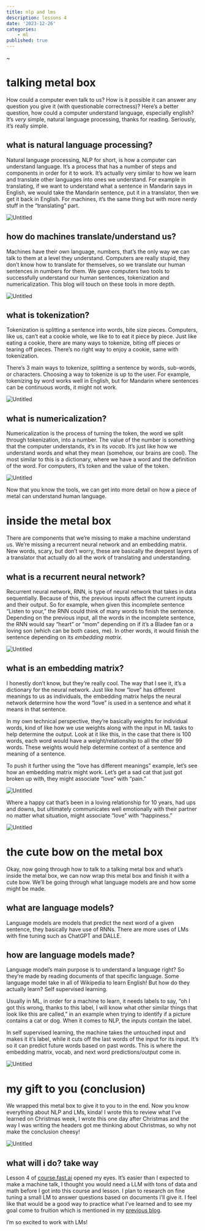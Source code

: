 ```yaml
---
title: nlp and lms
description: lessons 4
date: '2023-12-26'
categories:
    - ml
published: true
---
```

~
# talking metal box

How could a computer even talk to us? How is it possible it can answer any question you give it (with questionable correctness)? Here’s a better question, how could a computer understand language, especially english? It’s *very* simple, natural language processing, thanks for reading. Seriously, it’s really simple.

## what is natural language processing?

Natural language processing, NLP for short, is how a computer can understand language. It’s a process that has a number of steps and components in order for it to work. It’s actually very similar to how we learn and translate other languages into ones we understand. For example in translating, if we want to understand what a sentence in Mandarin says in English, we would take the Mandarin sentence, put it in a translator, then we get it back in English. For machines, it’s the same thing but with more nerdy stuff in the “translating” part.

![Untitled](b2_1.png)

## how do machines translate/understand us?

Machines have their own language, numbers, that’s the only way we can talk to them at a level they understand. Computers are really stupid, they don’t know how to translate for themselves, so we translate our human sentences in numbers for them. We gave computers two tools to successfully understand our human sentences, tokenization and numericalization. This blog will touch on these tools in more depth.

![Untitled](b2_2.png)

## what is tokenization?

Tokenization is splitting a sentence into words, bite size pieces. Computers, like us, can’t eat a cookie whole, we like to to eat it piece by piece. Just like eating a cookie, there are many ways to tokenize, biting off pieces or tearing off pieces. There’s no right way to enjoy a cookie, same with tokenization.

There’s 3 main ways to tokenize, splitting a sentence by words, sub-words, or characters. Choosing a way to tokenize is up to the user. For example, tokenizing by word works well in English, but for Mandarin where sentences can be continuous words, it might not work.

![Untitled](b2_3.png)

## what is numericalization?

Numericalization is the process of turning the token, the word we split through tokenization, into a number. The value of the number is something that the computer understands, it’s in its *vocab*. It’s just like how we understand words and what they mean (somehow, our brains are cool). The most similar to this is a dictionary, where we have a word and the definition of the word. For computers, it’s token and the value of the token.

![Untitled](b2_4.png)

Now that you know the tools, we can get into more detail on how a piece of metal can understand human language.

# inside the metal box

There are components that we’re missing to make a machine understand us. We’re missing a recurrent neural network and an embedding matrix. New words, scary, but don’t worry, these are basically the deepest layers of a translator that actually do all the work of translating and understanding.

## what is a recurrent neural network?

Recurrent neural network, RNN, is type of neural network that takes in data sequentially. Because of this, the previous inputs affect the current inputs and their output. So for example, when given this incomplete sentence “Listen to your,” the RNN could think of many words to finish the sentence. Depending on the previous input, all the words in the incomplete sentence, the RNN would say “heart” or “mom” depending on if it’s a Bladee fan or a loving son (which can be both cases, me). In other words, it would finish the sentence depending on its *embedding matrix.*

![Untitled](b2_5.png)

## what is an embedding matrix?

I honestly don’t know, but they’re really cool. The way that I see it, it’s a dictionary for the neural network. Just like how “love” has different meanings to us as individuals, the embedding matrix helps the neural network determine how the word “love” is used in a sentence and what it means in that sentence.

In my own technical perspective, they’re basically weights for individual words, kind of like how we use weights along with the input in ML tasks to help determine the output. Look at it like this, in the case that there is 100 words, each word would have a weight/relationship to all the other 99 words. These weights would help determine context of a sentence and meaning of a sentence.

To push it further using the “love has different meanings” example, let’s see how an embedding matrix might work. Let’s get a sad cat that just got broken up with, they might associate “love” with “pain.”

![Untitled](b2_6.png)

Where a happy cat that’s been in a loving relationship for 10 years, had ups and downs, but ultimately communicates well emotionally with their partner no matter what situation, might associate “love” with “happiness.”

![Untitled](b2_7.png)

# the cute bow on the metal box

Okay, now going through how to talk to a talking metal box and what’s inside the metal box, we can now wrap this metal box and finish it with a cute bow. We’ll be going through what language models are and how some might be made.

## what are language models?

Language models are models that predict the next word of a given sentence, they basically have use of RNNs. There are more uses of LMs with fine tuning such as ChatGPT and DALLE.

## how are language models made?

Language model’s main purpose is to understand a language right? So they’re made by reading documents of that specific language. Some language model take in all of Wikipedia to learn English! But how do they actually learn? Self supervised learning.

Usually in ML, in order for a machine to learn, it needs labels to say, “oh I got this wrong, thanks to this label, I will know what other similar things that look like this are called,” in an example when trying to identify if a picture contains a cat or dog. When it comes to NLP, the inputs contain the label.

In self supervised learning, the machine takes the untouched input and makes it it’s label, while it cuts off the last words of the input for its input. It’s so it can predict future words based on past words. This is where the embedding matrix, vocab, and next word predictions/output come in.

![Untitled](b2_8.png)

# my gift to you (conclusion)

We wrapped this metal box to give it to you to in the end. Now you know everything about NLP and LMs, kinda! I wrote this to review what I’ve learned on Christmas week, I wrote this one day after Christmas and the way I was writing the headers got me thinking about Christmas, so why not make the conclusion cheesy!

![Untitled](b2_9.png)

## what will i do? take way

Lesson 4 of [course.fast.ai](https://course.fast.ai/Lessons/lesson4.html) opened my eyes. It’s easier than I expected to make a machine talk, I thought you would need a LLM with tons of data and math before I got into this course and lesson. I plan to research on fine tuning a small LM to answer questions based on documents I’ll give it. I feel like that would be a good way to practice what I’ve learned and to see my goal come to fruition which is mentioned in my [previous blog](https://blog4eva.vercel.app/first-epoch).

I’m so excited to work with LMs!